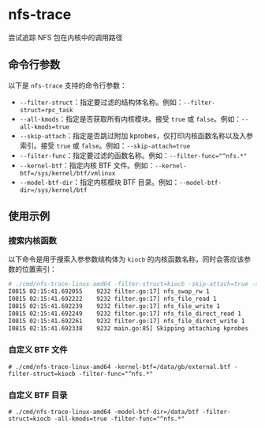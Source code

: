 # nfs-trace

尝试追踪 NFS 包在内核中的调用路径

## 命令行参数

以下是 `nfs-trace` 支持的命令行参数：

- `--filter-struct`：指定要过滤的结构体名称。例如：`--filter-struct=rpc_task`
- `--all-kmods`：指定是否获取所有内核模块。接受 `true` 或 `false`。例如：`--all-kmods=true`
- `--skip-attach`：指定是否跳过附加 kprobes，仅打印内核函数名称以及入参索引。接受 `true` 或 `false`。例如：`--skip-attach=true`
- `--filter-func`：指定要过滤的函数名称。例如：`--filter-func="^nfs.*"`
- `--kernel-btf`：指定内核 BTF 文件。例如：`--kernel-btf=/sys/kernel/btf/vmlinux`
- `--model-btf-dir`：指定内核模块 BTF 目录。例如：`--model-btf-dir=/sys/kernel/btf`

## 使用示例

### 搜索内核函数
以下命令是用于搜索入参参数结构体为 `kiocb` 的内核函数名称，同时会答应该参数的位置索引：
```sh
# ./cmd/nfs-trace-linux-amd64 -filter-struct=kiocb -skip-attach=true -all-kmods=true -filter-func="^nfs.*"
I0815 02:15:41.692055    9232 filter.go:17] nfs_swap_rw 1
I0815 02:15:41.692222    9232 filter.go:17] nfs_file_read 1
I0815 02:15:41.692239    9232 filter.go:17] nfs_file_write 1
I0815 02:15:41.692249    9232 filter.go:17] nfs_file_direct_read 1
I0815 02:15:41.692261    9232 filter.go:17] nfs_file_direct_write 1
I0815 02:15:41.692338    9232 main.go:85] Skipping attaching kprobes
```

### 自定义 BTF 文件
```shell
# ./cmd/nfs-trace-linux-amd64 -kernel-btf=/data/gb/external.btf -filter-struct=kiocb -filter-func="^nfs.*"
```

### 自定义 BTF 目录
```shell
# ./cmd/nfs-trace-linux-amd64 -model-btf-dir=/data/btf -filter-struct=kiocb -all-kmods=true -filter-func="^nfs.*"
```